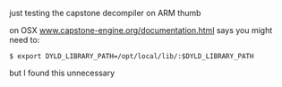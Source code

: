 just testing the capstone decompiler on ARM thumb

on OSX www.capstone-engine.org/documentation.html says you might need to:
```
$ export DYLD_LIBRARY_PATH=/opt/local/lib/:$DYLD_LIBRARY_PATH
```

but I found this unnecessary
